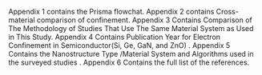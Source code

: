 Appendix 1 contains the Prisma flowchat. Appendix 2 contains Cross-material comparison of confinement. Appendix 3 Contains Comparison of The Methodology of Studies That Use The Same Material System as Used in This Study. Appendix 4 Contains Publication Year for Electron Confinement in Semiconductor(Si, Ge, GaN, and ZnO) . Appendix 5 Contains  the Nanostructure Type /Material System and Algorithms used in the surveyed studies . Appendix 6 Contains the full list of the references.
